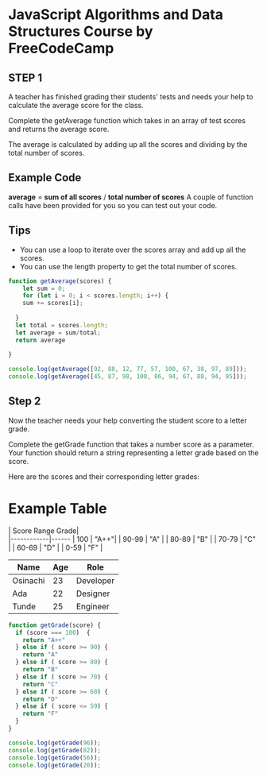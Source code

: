 # JavaScript Algorithms and Data Structures Course by FreeCodeCamp

## STEP 1
 
 A teacher has finished grading their students' tests and needs your help to calculate the average score for the class.

 Complete the getAverage function which takes in an array of test scores and returns the average score.

 The average is calculated by adding up all the scores and dividing by the total number of scores.

## Example Code
**average** = **sum of all scores** / **total number of scores**
A couple of function calls have been provided for you so you can test out your code.

## Tips

- You can use a loop to iterate over the scores array and add up all the scores.
- You can use the length property to get the total number of scores.





```javascript
function getAverage(scores) {
    let sum = 0;
    for (let i = 0; i < scores.length; i++) {
    sum += scores[i];
    
  }
  let total = scores.length;
  let average = sum/total;
  return average
 
}

console.log(getAverage([92, 88, 12, 77, 57, 100, 67, 38, 97, 89]));
console.log(getAverage([45, 87, 98, 100, 86, 94, 67, 88, 94, 95]));
```

## Step 2

 Now the teacher needs your help converting the student score to a letter grade.

 Complete the getGrade function that takes a number score as a parameter. Your function should return a string representing a letter grade based on the score.

 Here are the scores and their corresponding letter grades:

 # Example Table

| Score Range  Grade|          
|------------|------
| 100        | "A++"|
| 90-99      | "A"  |
| 80-89      | "B"  |
| 70-79      | "C"  |
| 60-69      | "D"  |
| 0-59       | "F"  |

| Name     | Age | Role      |
|----------|-----|-----------|
| Osinachi | 23  | Developer |
| Ada      | 22  | Designer  |
| Tunde    | 25  | Engineer  |

```javascript
function getGrade(score) {
  if (score === 100)  {
    return "A++"
  } else if ( score >= 90) {
    return "A"
  } else if ( score >= 80) {
    return "B"
  } else if ( score >= 70) {
    return "C"
  } else if ( score >= 60) {
    return "D"
  } else if ( score <= 59) {
    return "F"
  }
}

console.log(getGrade(96));
console.log(getGrade(82));
console.log(getGrade(56));
console.log(getGrade(20));
```
